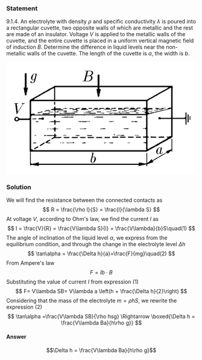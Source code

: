 ###  Statement 

$9.1.4.$ An electrolyte with density $\rho$ and specific conductivity $\lambda$ is poured into a rectangular cuvette, two opposite walls of which are metallic and the rest are made of an insulator. Voltage $V$ is applied to the metallic walls of the cuvette, and the entire cuvette is placed in a uniform vertical magnetic field of induction $B$. Determine the difference in liquid levels near the non-metallic walls of the cuvette. The length of the cuvette is $a$, the width is $b$. 

![ For problem $9.1.4$ |545x321, 39%](../../img/9.1.4/statement.png)

### Solution

We will find the resistance between the connected contacts as $$ R = \frac{\rho l}{S} = \frac{l}{\lambda S} $$ At voltage $V$, according to Ohm's law, we find the current $I$ as $$ I = \frac{V}{R} = \frac{V\lambda S}{l} = \frac{V\lambda}{b}S\quad(1) $$ The angle of inclination of the liquid level $\alpha$, we express from the equilibrium condition, and through the change in the electrolyte level $\Delta h$ $$ \tan\alpha = \frac{\Delta h}{a}=\frac{F}{mg}\quad(2) $$ From Ampere's law $$ F = Ib \cdot B $$ Substituting the value of current $I$ from expression $(1)$ $$ F= V\lambda SB= V\lambda a \left(h + \frac{\Delta h}{2}\right) $$ Considering that the mass of the electrolyte $m = \rho hS$, we rewrite the expression $(2)$ $$ \tan\alpha =\frac{V\lambda SB}{\rho hsg} \Rightarrow \boxed{\Delta h = \frac{V\lambda Ba}{h\rho g}} $$ 

#### Answer

$$\Delta h = \frac{V\lambda Ba}{h\rho g}$$ 
